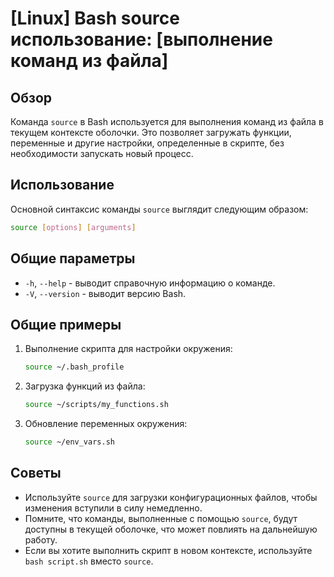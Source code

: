 # [Linux] Bash source использование: [выполнение команд из файла]

## Обзор
Команда `source` в Bash используется для выполнения команд из файла в текущем контексте оболочки. Это позволяет загружать функции, переменные и другие настройки, определенные в скрипте, без необходимости запускать новый процесс.

## Использование
Основной синтаксис команды `source` выглядит следующим образом:

```bash
source [options] [arguments]
```

## Общие параметры
- `-h`, `--help` - выводит справочную информацию о команде.
- `-V`, `--version` - выводит версию Bash.

## Общие примеры
1. Выполнение скрипта для настройки окружения:
   ```bash
   source ~/.bash_profile
   ```

2. Загрузка функций из файла:
   ```bash
   source ~/scripts/my_functions.sh
   ```

3. Обновление переменных окружения:
   ```bash
   source ~/env_vars.sh
   ```

## Советы
- Используйте `source` для загрузки конфигурационных файлов, чтобы изменения вступили в силу немедленно.
- Помните, что команды, выполненные с помощью `source`, будут доступны в текущей оболочке, что может повлиять на дальнейшую работу.
- Если вы хотите выполнить скрипт в новом контексте, используйте `bash script.sh` вместо `source`.